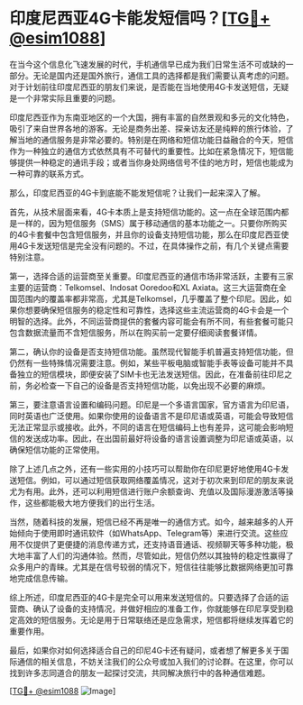 # 印度尼西亚4G卡能发短信吗？[[TG💪+ @esim1088](https://t.me/s/esim1088)]

在当今这个信息化飞速发展的时代，手机通信早已成为我们日常生活不可或缺的一部分。无论是国内还是国外旅行，通信工具的选择都是我们需要认真考虑的问题。对于计划前往印度尼西亚的朋友们来说，是否能在当地使用4G卡发送短信，无疑是一个非常实际且重要的问题。

印度尼西亚作为东南亚地区的一个大国，拥有丰富的自然景观和多元的文化特色，吸引了来自世界各地的游客。无论是商务出差、探亲访友还是纯粹的旅行体验，了解当地的通信服务是非常必要的。特别是在网络和短信功能日益融合的今天，短信作为一种独立的通信方式依然具有不可替代的重要性。比如在紧急情况下，短信能够提供一种稳定的通讯手段；或者当你身处网络信号不佳的地方时，短信也能成为一种可靠的联系方式。

那么，印度尼西亚的4G卡到底能不能发短信呢？让我们一起来深入了解。

首先，从技术层面来看，4G卡本质上是支持短信功能的。这一点在全球范围内都是一样的，因为短信服务（SMS）属于移动通信的基本功能之一。只要你所购买的4G卡套餐中包含短信服务，并且你的设备支持短信功能，那么在印度尼西亚使用4G卡发送短信是完全没有问题的。不过，在具体操作之前，有几个关键点需要特别注意。

第一，选择合适的运营商至关重要。印度尼西亚的通信市场非常活跃，主要有三家主要的运营商：Telkomsel、Indosat Ooredoo和XL Axiata。这三大运营商在全国范围内的覆盖率都非常高，尤其是Telkomsel，几乎覆盖了整个印尼。因此，如果你想要确保短信服务的稳定性和可靠性，选择这些主流运营商的4G卡会是一个明智的选择。此外，不同运营商提供的套餐内容可能会有所不同，有些套餐可能只包含数据流量而不含短信服务，所以在购买前一定要仔细阅读套餐详情。

第二，确认你的设备是否支持短信功能。虽然现代智能手机普遍支持短信功能，但仍然有一些特殊情况需要注意。例如，某些平板电脑或智能手表等设备可能并不具备独立的短信模块，即便安装了SIM卡也无法发送短信。因此，在准备前往印尼之前，务必检查一下自己的设备是否支持短信功能，以免出现不必要的麻烦。

第三，要注意语言设置和编码问题。印尼是一个多语言国家，官方语言为印尼语，同时英语也广泛使用。如果你使用的设备语言不是印尼语或英语，可能会导致短信无法正常显示或接收。此外，不同的语言在短信编码上也有差异，这可能会影响短信的发送成功率。因此，在出国前最好将设备的语言设置调整为印尼语或英语，以确保短信功能的正常使用。

除了上述几点之外，还有一些实用的小技巧可以帮助你在印尼更好地使用4G卡发送短信。例如，可以通过短信获取网络覆盖情况，这对于初次来到印尼的朋友来说尤为有用。此外，还可以利用短信进行账户余额查询、充值以及国际漫游激活等操作，这些都能极大地方便我们的出行生活。

当然，随着科技的发展，短信已经不再是唯一的通信方式。如今，越来越多的人开始倾向于使用即时通讯软件（如WhatsApp、Telegram等）来进行交流。这些应用不仅提供了更便捷的消息传递方式，还支持语音通话、视频聊天等多种功能，极大地丰富了人们的沟通体验。然而，尽管如此，短信仍然以其独特的稳定性赢得了众多用户的青睐。尤其是在信号较弱的情况下，短信往往能够比数据网络更加可靠地完成信息传输。

综上所述，印度尼西亚的4G卡是完全可以用来发送短信的。只要选择了合适的运营商、确认了设备的支持情况，并做好相应的准备工作，你就能够在印尼享受到稳定高效的短信服务。无论是用于日常联络还是应急需求，短信都将继续发挥着它的重要作用。

最后，如果你对如何选择适合自己的印尼4G卡还有疑问，或者想了解更多关于国际通信的相关信息，不妨关注我们的公众号或加入我们的讨论群。在这里，你可以找到许多志同道合的朋友一起探讨交流，共同解决旅行中的各种通信难题。

[[TG💪+ @esim1088](https://t.me/s/esim1088) ![Image](https://i.postimg.cc/4NQfJmqS/Snipaste-2025-05-13-00-14-12.png)]